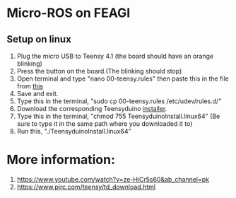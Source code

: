 # Micro-ROS on FEAGI
## Setup on linux
1. Plug the micro USB to Teensy 4.1 (the board should have an orange blinking)
2. Press the button on the board.(The blinking should stop)
3. Open terminal and type "nano 00-teensy.rules" then  paste this in the file from [this](https://www.pjrc.com/teensy/00-teensy.rules)
4. Save and exit.
5. Type this in the terminal, "sudo cp 00-teensy.rules /etc/udev/rules.d/"
6. Download the corresponding Teensyduino [installer](https://www.pjrc.com/teensy/td_download.html).
7. Type this in the terminal, "chmod 755 TeensyduinoInstall.linux64" (Be sure to type it in the same path where you downloaded it to)
8. Run this, "./TeensyduinoInstall.linux64"









# More information:
1. https://www.youtube.com/watch?v=ze-HiCr5s60&ab_channel=pk
2. https://www.pjrc.com/teensy/td_download.html
